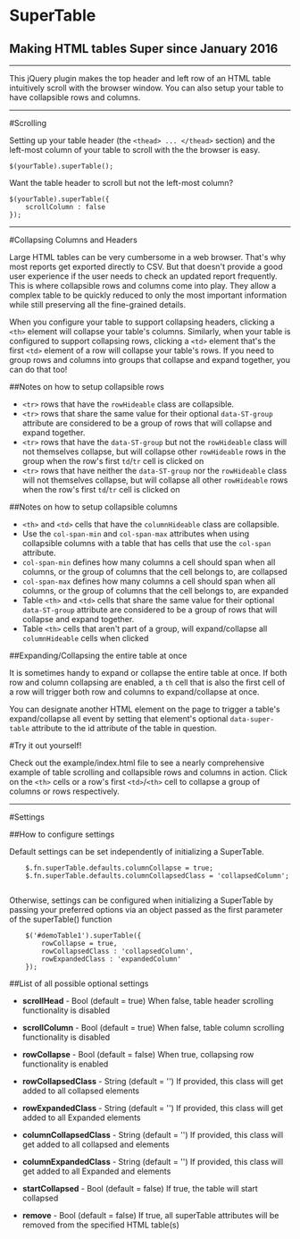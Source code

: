 # SuperTable
## Making HTML tables Super since January 2016
---
This jQuery plugin makes the top header and left row of an HTML table intuitively scroll
with the browser window. You can also setup your table to have collapsible rows and
columns.
   
---

#Scrolling

Setting up your table header (the `<thead> ... </thead>` section) and the left-most column
of your table to scroll with the the browser is easy.

```
$(yourTable).superTable();
``` 


Want the table header to scroll but not the left-most column?

```
$(yourTable).superTable({
    scrollColumn : false
});
``` 


---

#Collapsing Columns and Headers

Large HTML tables can be very cumbersome in a web browser. That's why most reports get 
exported directly to CSV. But that doesn't provide a good user experience if the user 
needs to check an updated report frequently. This is where collapsible rows and 
columns come into play. They allow a complex table to be quickly reduced to only the 
most important information while still preserving all the fine-grained details.

When you configure your table to support collapsing headers, clicking a `<th>` element
will collapse your table's columns. Similarly, when your table is configured to 
support collapsing rows, clicking a `<td>` element that's the first `<td>` element of a
row will collapse your table's rows. If you need to group rows and columns into
groups that collapse and expand together, you can do that too! 

##Notes on how to setup collapsible rows

* `<tr>` rows that have the `rowHideable` class are collapsible. 
* `<tr>` rows that share the same value for their optional `data-ST-group` 
  attribute are considered to be a group of rows that will collapse and expand together.
* `<tr>` rows that have the `data-ST-group` but not the `rowHideable` class
  will not themselves collapse, but will collapse other `rowHideable` rows in the 
  group when the row's first `td`/`tr` cell is clicked on
* `<tr>` rows that have neither the `data-ST-group` nor the `rowHideable` class
   will not themselves collapse, but will collapse all other `rowHideable` rows
   when the row's first `td`/`tr` cell is clicked on

##Notes on how to setup collapsible columns

* `<th>` and `<td>` cells that have the `columnHideable` class are collapsible.
* Use the `col-span-min` and `col-span-max` attributes when using collapsible columns 
  with a table that has cells that use the `col-span` attribute.
* `col-span-min` defines how many columns a cell should span when all columns, or the
  group of columns that the cell belongs to, are collapsed
* `col-span-max` defines how many columns a cell should span when all columns, or the
  group of columns that the cell belongs to, are expanded
* Table `<th>` and `<td>` cells that share the same value for their
  optional `data-ST-group` attribute are considered to be a group of rows that will 
  collapse and expand together.
* Table `<th>` cells that aren't part of a group, will expand/collapse
  all `columnHideable` cells when clicked

##Expanding/Collapsing the entire table at once

It is sometimes handy to expand or collapse the entire table at once. If both row 
and column collapsing are enabled, a `th` cell that is also the first cell of a row
will trigger both row and columns to expand/collapse at once.

You can designate another HTML element on the page to trigger a table's 
expand/collapse all event by setting that element's optional `data-super-table` 
attribute to the id attribute of the table in question.


#Try it out yourself!

Check out the example/index.html file to see a nearly comprehensive example of table 
scrolling and collapsible rows and columns in action. Click on the `<th>` cells or 
a row's first `<td>`/`<th>` cell to collapse a group of columns or rows respectively.


---

#Settings

##How to configure settings

Default settings can be set independently of initializing a SuperTable.
```
    $.fn.superTable.defaults.columnCollapse = true;
    $.fn.superTable.defaults.columnCollapsedClass = 'collapsedColumn';
    
```

Otherwise, settings can be configured when initializing a SuperTable by passing your 
preferred options via an object passed as the first parameter of the superTable() function

```
    $('#demoTable1').superTable({
        rowCollapse = true,
        rowCollapsedClass : 'collapsedColumn',
        rowExpandedClass : 'expandedColumn'
    });
```


##List of all possible optional settings 

- __scrollHead__ - Bool (default = true) When false, table header scrolling 
functionality is disabled

- __scrollColumn__ - Bool (default = true) When false, table column scrolling 
functionality is disabled

- __rowCollapse__ - Bool (default = false) When true, collapsing row functionality
is enabled

- __rowCollapsedClass__ - String (default = '') If provided, this class will get added
to all collapsed <tr> elements

- __rowExpandedClass__ - String (default = '') If provided, this class will get added
to all Expanded <tr> elements

- __columnCollapsedClass__ - String (default = '') If provided, this class will get added
to all collapsed <th> and <td> elements

- __columnExpandedClass__ - String (default = '') If provided, this class will get added
to all Expanded <th> and <td> elements

- __startCollapsed__ - Bool (default = false) If true, the table will start collapsed
 
- __remove__ - Bool (default = false)  If true, all superTable attributes will be 
removed from the specified HTML table(s)






